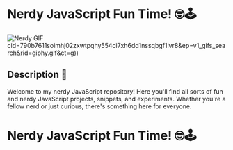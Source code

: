 # Nerdy JavaScript Fun Time! 🤓🕹️

![Nerdy GIF](https://media.giphy.com/media/kSlj8H6LbhuWQ/giphy.gif?cid=790b7611soimhj02zxwtpqhy554ci7xh6dd1nssqbgf1ivr8&ep=v1_gifs_search&rid=giphy.gif&ct=g)
cid=790b7611soimhj02zxwtpqhy554ci7xh6dd1nssqbgf1ivr8&ep=v1_gifs_search&rid=giphy.gif&ct=g))

## Description 📝

Welcome to my nerdy JavaScript repository! Here you'll find all sorts of fun and nerdy JavaScript projects, snippets, and experiments. Whether you're a fellow nerd or just curious, there's something here for everyone.
# Nerdy JavaScript Fun Time! 🤓🕹️

